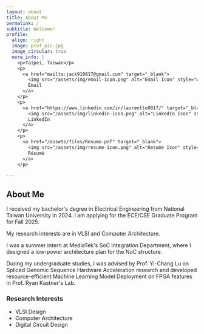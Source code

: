 ```yaml
---
layout: about
title: About Me
permalink: /
subtitle: Welcome!
profile:
  align: right
  image: prof_pic.jpg
  image_circular: true
  more_info: |
    <p>Taipei, Taiwan</p>
    <p>
      <a href="mailto:jack910817@gmail.com" target="_blank">
        <img src="/assets/img/email-icon.png" alt="Email Icon" style="width: 20px; height: 20px; vertical-align: middle;">
        Email
      </a>
    </p>
    <p>
      <a href="https://www.linkedin.com/in/laurentlo0817/" target="_blank">
        <img src="/assets/img/linkedin-icon.png" alt="LinkedIn Icon" style="width: 20px; height: 20px; vertical-align: middle;">
        LinkedIn
      </a>
    </p>
    <p>
      <a href="/assets/files/Resume.pdf" target="_blank">
        <img src="/assets/img/resume-icon.png" alt="Resume Icon" style="width: 20px; height: 20px; vertical-align: middle;">
        Résumé
      </a>
    </p>

---
```


## About Me

I received my bachelor's degree in Electrical Engineering from National Taiwan University in 2024. I am applying for the ECE/CSE Graduate Program for Fall 2025.

My research interests are in VLSI and Computer Architecture.

I was a summer intern at MediaTek's SoC Integration Department, where I designed a low-power architecture plan for the NoC structure.

During my undergraduate studies, I was advised by Prof. Yi-Chang Lu on Spliced Genomic Sequence Hardware Acceleration research and developed resource-efficient Machine Learning Model Deployment on FPGA features in Prof. Ryan Kastner's Lab.

### Research Interests

* VLSI Design
* Computer Architecture
* Digital Circuit Design
